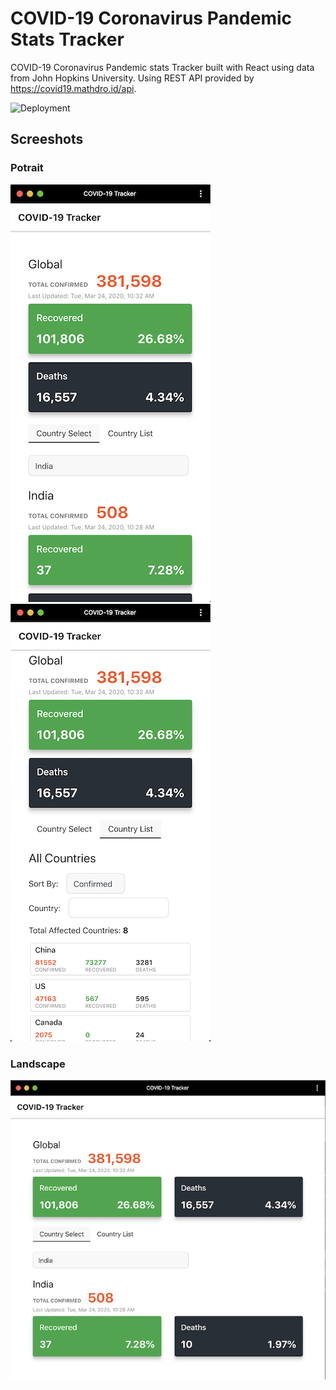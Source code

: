 # COVID-19 Coronavirus Pandemic Stats Tracker

COVID-19 Coronavirus Pandemic stats Tracker built with React using data from John Hopkins University. Using REST API provided by https://covid19.mathdro.id/api.

![Deployment](https://github.com/SandipNirmal/covid-19-tracker/workflows/Node.js%20CI/badge.svg)

## Screeshots


### Potrait
![Potrait Country Selection](https://github.com/SandipNirmal/covid-19-tracker/blob/master/screenshots/screenshot_potrait_selection.png) ![Potrait Country List](https://github.com/SandipNirmal/covid-19-tracker/blob/master/screenshots/screenshot_potrait_country_list.png)


### Landscape


![Landscape View (Tablet/Desktop)](https://github.com/SandipNirmal/covid-19-tracker/blob/master/screenshots/screenshot_landscape.png)


